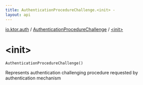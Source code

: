 ```yaml
---
title: AuthenticationProcedureChallenge.<init> - 
layout: api
---
```


<div class='api-docs-breadcrumbs'><a href="../index.html">io.ktor.auth</a> / <a href="index.html">AuthenticationProcedureChallenge</a> / <a href="./-init-.html">&lt;init&gt;</a></div>

# &lt;init&gt;

<div class="signature"><code><span class="identifier">AuthenticationProcedureChallenge</span><span class="symbol">(</span><span class="symbol">)</span></code></div>

Represents authentication challenging procedure requested by authentication mechanism

